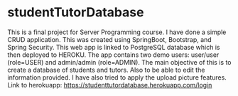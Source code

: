 # studentTutorDatabase
This is a final project for Server Programming course. I have done a simple CRUD application. This was created using SpringBoot, Bootstrap, and Spring Security. This web app is linked to PostgreSQL database which is then deployed to HEROKU. The app contains two demo users: user/user (role=USER) and admin/admin (role=ADMIN).
The main objective of this is to create a database of students and tutors. Also to be able to edit the information provided. I have also tried to apply the upload picture features. 
Link to herokuapp: 
https://studenttutordatabase.herokuapp.com/login
